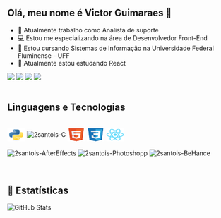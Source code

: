 ## Olá, meu nome é Victor Guimaraes 👋

- 💾 Atualmente trabalho como Analista de suporte
- 💻 Estou me especializando na área de Desenvolvedor Front-End
- 🎒 Estou cursando Sistemas de Informação na Universidade Federal Fluminense - UFF
- 🌱 Atualmente  estou estudando React
<div> 
  <a href="https://www.linkedin.com/in/2santois" target="_blank"><img src="https://img.shields.io/badge/-LinkedIn-%230077B5?style=for-the-badge&logo=linkedin&logoColor=white" target="_blank"></a> 
  <a href="https://instagram.com/2santois" target="_blank"><img src="https://img.shields.io/badge/-Instagram-%23E4405F?style=for-the-badge&logo=instagram&logoColor=white" target="_blank"></a>
  <a href="https://www.youtube.com/channel/UCx3QUmTWuYj02o9nrE-d_OA" target="_blank"><img src="https://img.shields.io/badge/YouTube-FF0000?style=for-the-badge&logo=youtube&logoColor=white" target="_blank"></a>
  <a href="https://www.twitch.tv/2santois" target="_blank"><img src="https://img.shields.io/badge/Twitch-9146FF?style=for-the-badge&logo=twitch&logoColor=white" target="_blank"></a>
</div>

<br/>

## Linguagens e Tecnologias
<div style="display: inline_block"><br>
  <img align="center" alt="2santois-Python" height="30" width="40" src="https://raw.githubusercontent.com/devicons/devicon/master/icons/python/python-original.svg">
  <img align="center" alt="2santois-C" height="30" width="40" src="https://cdn.jsdelivr.net/gh/devicons/devicon@latest/icons/c/c-original.svg">
  <img align="center" alt="2santois-HTML" height="30" width="40" src="https://raw.githubusercontent.com/devicons/devicon/master/icons/html5/html5-original.svg">
  <img align="center" alt="2santois-CSS" height="30" width="40" src="https://raw.githubusercontent.com/devicons/devicon/master/icons/css3/css3-original.svg">
  <img align="center" alt="2santois-React" height="30" width="40" src="https://raw.githubusercontent.com/devicons/devicon/master/icons/react/react-original.svg">
  <br/>
  <br/>
  <img align="center" alt="2santois-AfterEffects" height="30" width="40" src="https://cdn.jsdelivr.net/gh/devicons/devicon@latest/icons/aftereffects/aftereffects-original.svg">
  <img align="center" alt="2santois-Photoshopp" height="30" width="40" src="https://cdn.jsdelivr.net/gh/devicons/devicon@latest/icons/photoshop/photoshop-original.svg">
  <img align="center" alt="2santois-BeHance" height="30" width="40" src="https://cdn.jsdelivr.net/gh/devicons/devicon@latest/icons/behance/behance-original.svg">
  </div>

<br/>
<br/>

## 🤖 Estatísticas
<p>
  <img 
    align="left" 
    alt="GitHub Stats" 
    height="200" 
    style="padding-right: 10px;" 
    src="https://github-readme-stats.vercel.app/api?username=2santois&show_icons=true&theme=dark&include_all_commits=true&locale=pt-br" 
  />
